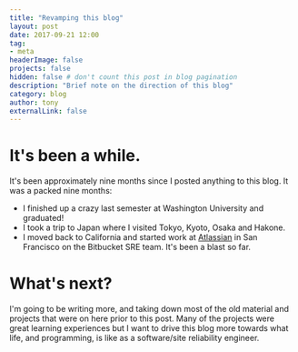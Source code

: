 ```yaml
---
title: "Revamping this blog"
layout: post
date: 2017-09-21 12:00
tag: 
- meta
headerImage: false
projects: false
hidden: false # don't count this post in blog pagination
description: "Brief note on the direction of this blog"
category: blog
author: tony
externalLink: false
---
```

# It's been a while. 
It's been approximately nine months since I posted anything to this blog. It was a packed nine months: 

* I finished up a crazy last semester at Washington University and graduated! 
* I took a trip to Japan where I visited Tokyo, Kyoto, Osaka and Hakone. 
* I moved back to California and started work at [Atlassian](https://atlassian.com) in San Francisco on the Bitbucket SRE team. It's been a blast so far. 

# What's next? 
I'm going to be writing more, and taking down most of the old material and projects that were on here prior to this post. Many of the projects were great learning experiences but I want to drive this blog more towards what life, and programming, is like as a software/site reliability engineer.
